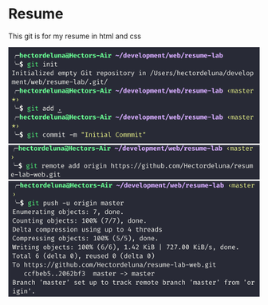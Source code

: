 # Resume

This git is for my resume in html and css

![First](images-git/First.png)
![Second](images-git/Second.png)
![Third](images-git/Third.png)